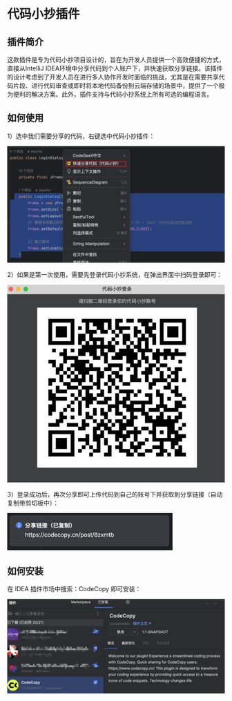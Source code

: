 # 代码小抄插件


## 插件简介

这款插件是专为代码小抄项目设计的，旨在为开发人员提供一个高效便捷的方式，直接从IntelliJ IDEA环境中分享代码到个人账户下，并快速获取分享链接。该插件的设计考虑到了开发人员在进行多人协作开发时面临的挑战，尤其是在需要共享代码片段、进行代码审查或即时将本地代码备份到云端存储的场景中，提供了一个极为便利的解决方案。此外，插件支持与代码小抄系统上所有可选的编程语言。



## 如何使用

1）选中我们需要分享的代码，右键选中代码小抄插件：

<img src="./doc/images/1.png">


2）如果是第一次使用，需要先登录代码小抄系统，在弹出界面中扫码登录即可：

<img src="./doc/images/2.png">


3）登录成功后，再次分享即可上传代码到自己的账号下并获取到分享链接（自动复制带剪切板中）：

<img src="./doc/images/3.png">



## 如何安装

在 IDEA 插件市场中搜索：CodeCopy 即可安装：

<img src="./doc/images/4.png">